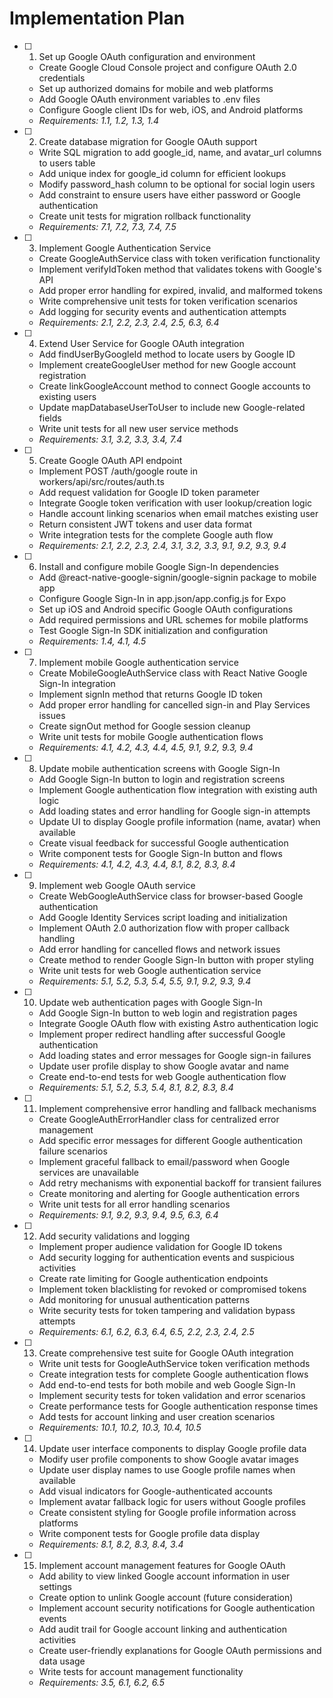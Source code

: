 # Implementation Plan

- [ ] 1. Set up Google OAuth configuration and environment
  - Create Google Cloud Console project and configure OAuth 2.0 credentials
  - Set up authorized domains for mobile and web platforms
  - Add Google OAuth environment variables to .env files
  - Configure Google client IDs for web, iOS, and Android platforms
  - _Requirements: 1.1, 1.2, 1.3, 1.4_

- [ ] 2. Create database migration for Google OAuth support
  - Write SQL migration to add google_id, name, and avatar_url columns to users table
  - Add unique index for google_id column for efficient lookups
  - Modify password_hash column to be optional for social login users
  - Add constraint to ensure users have either password or Google authentication
  - Create unit tests for migration rollback functionality
  - _Requirements: 7.1, 7.2, 7.3, 7.4, 7.5_

- [ ] 3. Implement Google Authentication Service
  - Create GoogleAuthService class with token verification functionality
  - Implement verifyIdToken method that validates tokens with Google's API
  - Add proper error handling for expired, invalid, and malformed tokens
  - Write comprehensive unit tests for token verification scenarios
  - Add logging for security events and authentication attempts
  - _Requirements: 2.1, 2.2, 2.3, 2.4, 2.5, 6.3, 6.4_

- [ ] 4. Extend User Service for Google OAuth integration
  - Add findUserByGoogleId method to locate users by Google ID
  - Implement createGoogleUser method for new Google account registration
  - Create linkGoogleAccount method to connect Google accounts to existing users
  - Update mapDatabaseUserToUser to include new Google-related fields
  - Write unit tests for all new user service methods
  - _Requirements: 3.1, 3.2, 3.3, 3.4, 7.4_

- [ ] 5. Create Google OAuth API endpoint
  - Implement POST /auth/google route in workers/api/src/routes/auth.ts
  - Add request validation for Google ID token parameter
  - Integrate Google token verification with user lookup/creation logic
  - Handle account linking scenarios when email matches existing user
  - Return consistent JWT tokens and user data format
  - Write integration tests for the complete Google auth flow
  - _Requirements: 2.1, 2.2, 2.3, 2.4, 3.1, 3.2, 3.3, 9.1, 9.2, 9.3, 9.4_

- [ ] 6. Install and configure mobile Google Sign-In dependencies
  - Add @react-native-google-signin/google-signin package to mobile app
  - Configure Google Sign-In in app.json/app.config.js for Expo
  - Set up iOS and Android specific Google OAuth configurations
  - Add required permissions and URL schemes for mobile platforms
  - Test Google Sign-In SDK initialization and configuration
  - _Requirements: 1.4, 4.1, 4.5_

- [ ] 7. Implement mobile Google authentication service
  - Create MobileGoogleAuthService class with React Native Google Sign-In integration
  - Implement signIn method that returns Google ID token
  - Add proper error handling for cancelled sign-in and Play Services issues
  - Create signOut method for Google session cleanup
  - Write unit tests for mobile Google authentication flows
  - _Requirements: 4.1, 4.2, 4.3, 4.4, 4.5, 9.1, 9.2, 9.3, 9.4_

- [ ] 8. Update mobile authentication screens with Google Sign-In
  - Add Google Sign-In button to login and registration screens
  - Implement Google authentication flow integration with existing auth logic
  - Add loading states and error handling for Google sign-in attempts
  - Update UI to display Google profile information (name, avatar) when available
  - Create visual feedback for successful Google authentication
  - Write component tests for Google Sign-In button and flows
  - _Requirements: 4.1, 4.2, 4.3, 4.4, 8.1, 8.2, 8.3, 8.4_

- [ ] 9. Implement web Google OAuth service
  - Create WebGoogleAuthService class for browser-based Google authentication
  - Add Google Identity Services script loading and initialization
  - Implement OAuth 2.0 authorization flow with proper callback handling
  - Add error handling for cancelled flows and network issues
  - Create method to render Google Sign-In button with proper styling
  - Write unit tests for web Google authentication service
  - _Requirements: 5.1, 5.2, 5.3, 5.4, 5.5, 9.1, 9.2, 9.3, 9.4_

- [ ] 10. Update web authentication pages with Google Sign-In
  - Add Google Sign-In button to web login and registration pages
  - Integrate Google OAuth flow with existing Astro authentication logic
  - Implement proper redirect handling after successful Google authentication
  - Add loading states and error messages for Google sign-in failures
  - Update user profile display to show Google avatar and name
  - Create end-to-end tests for web Google authentication flow
  - _Requirements: 5.1, 5.2, 5.3, 5.4, 8.1, 8.2, 8.3, 8.4_

- [ ] 11. Implement comprehensive error handling and fallback mechanisms
  - Create GoogleAuthErrorHandler class for centralized error management
  - Add specific error messages for different Google authentication failure scenarios
  - Implement graceful fallback to email/password when Google services are unavailable
  - Add retry mechanisms with exponential backoff for transient failures
  - Create monitoring and alerting for Google authentication errors
  - Write unit tests for all error handling scenarios
  - _Requirements: 9.1, 9.2, 9.3, 9.4, 9.5, 6.3, 6.4_

- [ ] 12. Add security validations and logging
  - Implement proper audience validation for Google ID tokens
  - Add security logging for authentication events and suspicious activities
  - Create rate limiting for Google authentication endpoints
  - Implement token blacklisting for revoked or compromised tokens
  - Add monitoring for unusual authentication patterns
  - Write security tests for token tampering and validation bypass attempts
  - _Requirements: 6.1, 6.2, 6.3, 6.4, 6.5, 2.2, 2.3, 2.4, 2.5_

- [ ] 13. Create comprehensive test suite for Google OAuth integration
  - Write unit tests for GoogleAuthService token verification methods
  - Create integration tests for complete Google authentication flows
  - Add end-to-end tests for both mobile and web Google Sign-In
  - Implement security tests for token validation and error scenarios
  - Create performance tests for Google authentication response times
  - Add tests for account linking and user creation scenarios
  - _Requirements: 10.1, 10.2, 10.3, 10.4, 10.5_

- [ ] 14. Update user interface components to display Google profile data
  - Modify user profile components to show Google avatar images
  - Update user display names to use Google profile names when available
  - Add visual indicators for Google-authenticated accounts
  - Implement avatar fallback logic for users without Google profiles
  - Create consistent styling for Google profile information across platforms
  - Write component tests for Google profile data display
  - _Requirements: 8.1, 8.2, 8.3, 8.4, 3.4_

- [ ] 15. Implement account management features for Google OAuth
  - Add ability to view linked Google account information in user settings
  - Create option to unlink Google account (future consideration)
  - Implement account security notifications for Google authentication events
  - Add audit trail for Google account linking and authentication activities
  - Create user-friendly explanations for Google OAuth permissions and data usage
  - Write tests for account management functionality
  - _Requirements: 3.5, 6.1, 6.2, 6.5_